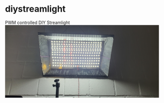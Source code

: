 # diystreamlight
PWM controlled DIY Streamlight
![DIY Streamlight](https://github.com/fellpower/diystreamlight/blob/main/licht.jpg)

